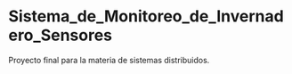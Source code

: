 # Sistema_de_Monitoreo_de_Invernadero_Sensores
Proyecto final para la materia de sistemas distribuidos.

